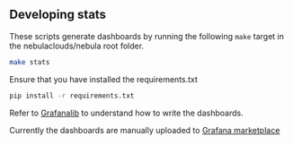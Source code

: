 ## Developing stats

These scripts generate dashboards by running the following ``make`` target in the
nebulaclouds/nebula root folder.

```bash
make stats
```

Ensure that you have installed the requirements.txt

```bash
pip install -r requirements.txt
```

Refer to [Grafanalib](https://github.com/weaveworks/grafanalib) to understand
how to write the dashboards.

Currently the dashboards are manually uploaded to [Grafana marketplace](https://grafana.com/grafana/dashboards?search=nebula)
